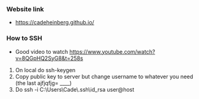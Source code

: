 ### Website link

- https://cadeheinberg.github.io/

### How to SSH

- Good video to watch https://www.youtube.com/watch?v=8QGpHQ2SyG8&t=258s

1. On local do ssh-keygen
2. Copy public key to server but change username to whatever you need (the last ajfjqfjg= ____)
3. Do ssh -i C:\\Users\\Cade\\.ssh\\id_rsa user@host
